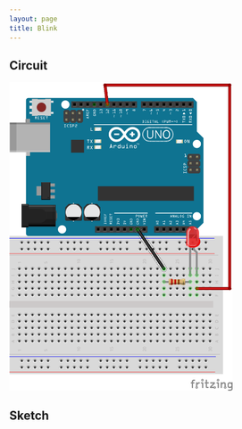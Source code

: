 ```yaml
---
layout: page
title: Blink
---
```


## Circuit

<img src="../assets/images/carlday-blink-fritzing.png" width="400"/>

## Sketch 
<script src="https://gist.github.com/kneumei/41f52651c1f0b8a28b8c.js"></script>